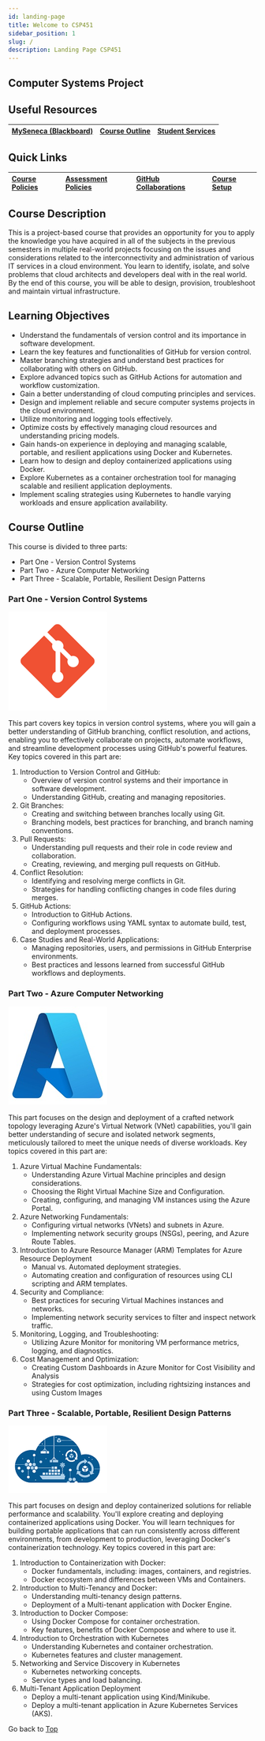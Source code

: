 ```yaml
---
id: landing-page
title: Welcome to CSP451
sidebar_position: 1
slug: /
description: Landing Page CSP451
---
```


## Computer Systems Project <a id="top"></a>

## Useful Resources

| [MySeneca (Blackboard)](https://my.senecacollege.ca/) | [Course Outline](https://apps.senecapolytechnic.ca/ssos/findOutline.do?termCode=08424&subjectCode=CSP451&schoolCode=ITAS) | [Student Services](https://www.senecapolytechnic.ca/about/policies/academics-and-student-services.html) |
| :--- | :--- | :--- |

## Quick Links

| [Course Policies](./course-info/course-setup.md) | [Assessment Policies](./course-info/assessments.md) | [GitHub Collaborations](./course-info/collaborations.md) | [Course Setup](./course-info/course-setup.md) |
| :--- | :--- | :--- | :--- |

## Course Description

This is a project-based course that provides an opportunity for you to apply the knowledge you have acquired in all of the subjects in the previous semesters in multiple real-world projects focusing on the issues and considerations related to the interconnectivity and administration of various IT services in a cloud environment. You learn to identify, isolate, and solve problems that cloud architects and developers deal with in the real world. By the end of this course, you will be able to design, provision, troubleshoot and maintain virtual infrastructure.

## Learning Objectives

- Understand the fundamentals of version control and its importance in software development.
- Learn the key features and functionalities of GitHub for version control.
- Master branching strategies and understand best practices for collaborating with others on GitHub.
- Explore advanced topics such as GitHub Actions for automation and workflow customization.
- Gain a better understanding of cloud computing principles and services.
- Design and implement reliable and secure computer systems projects in the cloud environment.
- Utilize monitoring and logging tools effectively.
- Optimize costs by effectively managing cloud resources and understanding pricing models.
- Gain hands-on experience in deploying and managing scalable, portable, and resilient applications using Docker and Kubernetes.
- Learn how to design and deploy containerized applications using Docker.
- Explore Kubernetes as a container orchestration tool for managing scalable and resilient application deployments.
- Implement scaling strategies using Kubernetes to handle varying workloads and ensure application availability.


## Course Outline

This course is divided to three parts:

- Part One - Version Control Systems
- Part Two - Azure Computer Networking
- Part Three - Scalable, Portable, Resilient Design Patterns

### Part One - Version Control Systems

![git-icon](../static/img/about/git_icon.png)

This part covers key topics in version control systems, where you will gain a better understanding of GitHub branching, conflict resolution, and actions, enabling you to effectively collaborate on projects, automate workflows, and streamline development processes using GitHub's powerful features. Key topics covered in this part are:

1. Introduction to Version Control and GitHub:
    - Overview of version control systems and their importance in software development.
    - Understanding GitHub, creating and managing repositories.
2. Git Branches:
    - Creating and switching between branches locally using Git.
    - Branching models, best practices for branching, and branch naming conventions.
3. Pull Requests:
    - Understanding pull requests and their role in code review and collaboration.
    - Creating, reviewing, and merging pull requests on GitHub.
4. Conflict Resolution:
    - Identifying and resolving merge conflicts in Git.
    - Strategies for handling conflicting changes in code files during merges.
5. GitHub Actions:
    - Introduction to GitHub Actions.
    - Configuring workflows using YAML syntax to automate build, test, and deployment processes.
6. Case Studies and Real-World Applications:
    - Managing repositories, users, and permissions in GitHub Enterprise environments.
    - Best practices and lessons learned from successful GitHub workflows and deployments.

### Part Two - Azure Computer Networking

![azure-icon](../static/img/about/azure_icon.jpg)

This part focuses on the design and deployment of a crafted network topology leveraging Azure's Virtual Network (VNet) capabilities, you'll gain better understanding of secure and isolated network segments, meticulously tailored to meet the unique needs of diverse workloads. Key topics covered in this part are:

1. Azure Virtual Machine Fundamentals:
    - Understanding Azure Virtual Machine  principles and design considerations.
    - Choosing the Right Virtual Machine Size and Configuration.
    - Creating, configuring, and managing VM instances using the Azure Portal.
2. Azure Networking Fundamentals:
    - Configuring virtual networks (VNets) and subnets in Azure.
    - Implementing network security groups (NSGs), peering, and Azure Route Tables.
3. Introduction to Azure Resource Manager (ARM) Templates for Azure Resource Deployment
    - Manual vs. Automated deployment strategies.
    - Automating creation and configuration of resources using CLI scripting and ARM templates.
4. Security and Compliance:
    - Best practices for securing Virtual Machines instances and networks.
    - Implementing network security services to filter and inspect network traffic.
5. Monitoring, Logging, and Troubleshooting:
    - Utilizing Azure Monitor for monitoring VM performance metrics, logging, and diagnostics.
6. Cost Management and Optimization:
    - Creating Custom Dashboards in Azure Monitor for Cost Visibility and Analysis
    - Strategies for cost optimization, including rightsizing instances and using Custom Images

### Part Three - Scalable, Portable, Resilient Design Patterns

![azure-icon](../static/img/about/k8s_icon.png)

This part focuses on design and deploy containerized solutions for reliable performance and scalability. You'll explore creating and deploying containerized applications using Docker. You will learn techniques for building portable applications that can run consistently across different environments, from development to production, leveraging Docker's containerization technology. Key topics covered in this part are:

1. Introduction to Containerization with Docker:
    - Docker fundamentals, including: images, containers, and registries.
    - Docker ecosystem and differences between VMs and Containers.
2. Introduction to Multi-Tenancy and Docker:
    - Understanding multi-tenancy design patterns.
    - Deployment of a Multi-tenant application with Docker Engine.
3. Introduction to Docker Compose:
    - Using Docker Compose for container orchestration.
    - Key features, benefits of Docker Compose and where to use it.
4. Introduction to Orchestration with Kubernetes
    - Understanding Kubernetes and container orchestration.
    - Kubernetes features and cluster management.
5. Networking and Service Discovery in Kubernetes
    - Kubernetes networking concepts.
    - Service types and load balancing.
6. Multi-Tenant Application Deployment
    - Deploy a multi-tenant application using Kind/Minikube.
    - Deploy a multi-tenant application in Azure Kubernetes Services (AKS).

Go back to [Top](#top)
